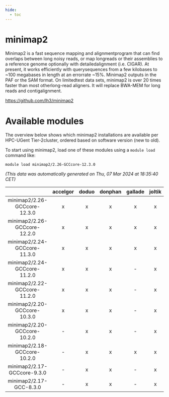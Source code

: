 ```yaml
---
hide:
  - toc
---
```


minimap2
========


Minimap2 is a fast sequence mapping and alignmentprogram that can find overlaps between long noisy reads, or map longreads or their assemblies to a reference genome optionally with detailedalignment (i.e. CIGAR). At present, it works efficiently with querysequences from a few kilobases to ~100 megabases in length at an errorrate ~15%. Minimap2 outputs in the PAF or the SAM format. On limitedtest data sets, minimap2 is over 20 times faster than most otherlong-read aligners. It will replace BWA-MEM for long reads and contigalignment.

https://github.com/lh3/minimap2
# Available modules


The overview below shows which minimap2 installations are available per HPC-UGent Tier-2cluster, ordered based on software version (new to old).

To start using minimap2, load one of these modules using a `module load` command like:

```shell
module load minimap2/2.26-GCCcore-12.3.0
```

*(This data was automatically generated on Thu, 07 Mar 2024 at 18:35:40 CET)*  

| |accelgor|doduo|donphan|gallade|joltik|skitty|
| :---: | :---: | :---: | :---: | :---: | :---: | :---: |
|minimap2/2.26-GCCcore-12.3.0|x|x|x|x|x|x|
|minimap2/2.26-GCCcore-12.2.0|x|x|x|x|x|x|
|minimap2/2.24-GCCcore-11.3.0|x|x|x|x|x|x|
|minimap2/2.24-GCCcore-11.2.0|x|x|x|-|x|x|
|minimap2/2.22-GCCcore-11.2.0|x|x|x|-|x|x|
|minimap2/2.20-GCCcore-10.3.0|x|x|x|-|x|x|
|minimap2/2.20-GCCcore-10.2.0|-|x|x|-|x|x|
|minimap2/2.18-GCCcore-10.2.0|-|x|x|x|x|x|
|minimap2/2.17-GCCcore-9.3.0|-|x|x|-|x|x|
|minimap2/2.17-GCC-8.3.0|-|x|x|-|x|x|
